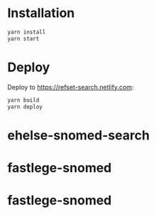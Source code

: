 # Installation

```bash
yarn install
yarn start
```

# Deploy

Deploy to https://refset-search.netlify.com:

```bash
yarn build
yarn deploy
```
# ehelse-snomed-search
# fastlege-snomed
# fastlege-snomed
